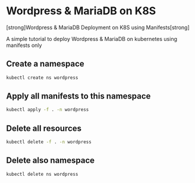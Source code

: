 
# Wordpress & MariaDB on K8S

[strong]Wordpress & MariaDB Deployment on K8S using Manifests[strong]

A simple tutorial to deploy Wordpress & MariaDB on kubernetes using manifests only

## Create a namespace

```sh
kubectl create ns wordpress
```

## Apply all manifests to this namespace

```sh
kubectl apply -f . -n wordpress
```

## Delete all resources

```sh
kubectl delete -f . -n wordpress
```

## Delete also namespace

```sh
kubectl delete ns wordpress
```
